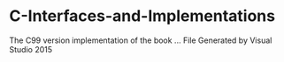 # C-Interfaces-and-Implementations
The C99 version implementation of the book ... 
File Generated by Visual Studio 2015
